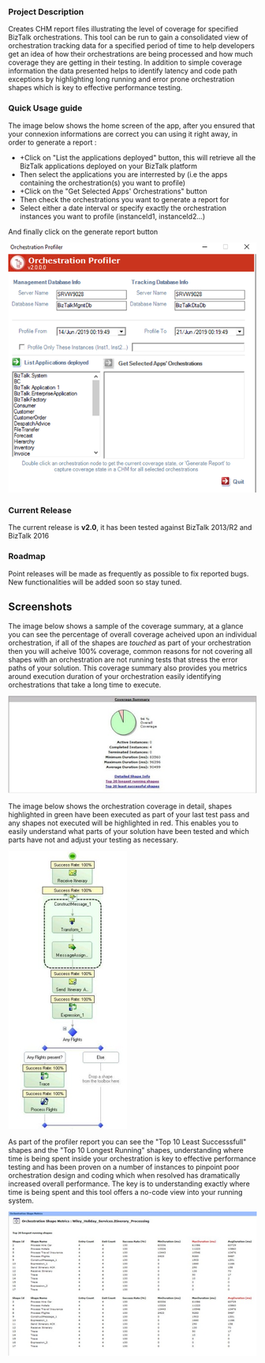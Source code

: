 ### Project Description

Creates CHM report files illustrating the level of coverage for specified BizTalk orchestrations. This tool can be run to gain a consolidated view of orchestration tracking data for a specified period of time to help developers get an idea of how their orchestrations are being processed and how much coverage they are getting in their testing. In addition to simple coverage information the data presented helps to identify latency and code path exceptions by highlighting long running and error prone orchestration shapes which is key to effective performance testing.

### Quick Usage guide

The image below shows the home screen of the app, after you ensured that your connexion informations are correct you can using it right away, in order to generate a report : 
  
- +Click on "List the applications deployed" button, this will retrieve all the BizTalk applications deployed on your  BizTalk platform   
- Then select the applications you are interrested by (i.e the apps containing the orchestration(s) you want to profile)  
- +Click on the "Get Selected Apps' Orchestrations" button  
- Then check the orchestrations you want to generate a report for   
- Select either a date interval or specify exactly the orchestration instances you want to profile (instanceId1, instanceId2...)

And finally click on the generate report button

![](Home_Screen.png)

### Current Release
The current release is **v2.0**, it has been tested against BizTalk 2013/R2 and BizTalk 2016

### Roadmap
Point releases will be made as frequently as possible to fix reported bugs. New functionalities will be added soon so stay tuned.

## Screenshots

The image below shows a sample of the coverage summary, at a glance you can see the percentage of overall coverage acheived upon an individual orchestration, if all of the shapes are _touched_ as part of your orchestration then you will acheive 100% coverage, common reasons for not covering all shapes with an orchestration are not running tests that stress the error paths of your solution.   This coverage summary also provides you metrics around execution duration of your orchestration easily identifying orchestrations that take a long time to execute.

![](Home_profilerCoverageSummary_75.jpg)

The image below shows the orchestration coverage in detail, shapes highlighted in green have been executed as part of your last test pass and any shapes not executed will be highlighted in red.  This enables you to easily understand what parts of your solution have been tested and which parts have not and adjust your testing as necessary.

![](Home_profilerOrchestrationCoverage_75.jpg)

As part of the profiler report you can see the "Top 10 Least Successsfull" shapes and the "Top 10 Longest Running" shapes, understanding where time is being spent inside your orchestration is key to effective performance testing and has been proven on a number of instances to pinpoint poor orchestration design and coding which when resolved has dramatically increased overall performance.   The key is to understanding exactly where time is being spent and this tool offers a no-code view into your running system.

![](Home_profilerShapeDuration_60.jpg)
